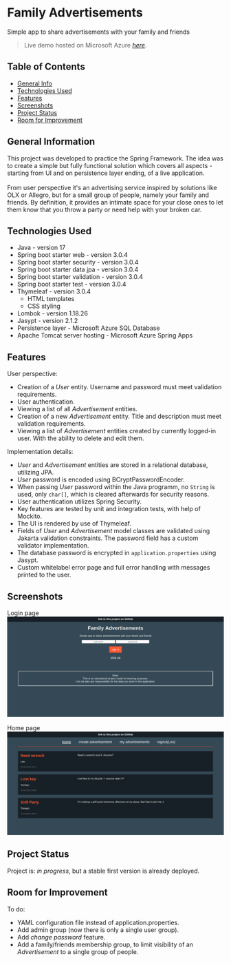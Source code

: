 # Family Advertisements
Simple app to share advertisements with your family and friends <br />

> Live demo hosted on Microsoft Azure [_here_](https://family-advertisements.kindfield-de13d961.westeurope.azurecontainerapps.io/).

## Table of Contents
* [General Info](#general-information)
* [Technologies Used](#technologies-used)
* [Features](#features)
* [Screenshots](#screenshots)
* [Project Status](#project-status)
* [Room for Improvement](#room-for-improvement)


## General Information
This project was developed to practice the Spring Framework. The idea was to 
create a simple but fully functional solution which covers all aspects - starting from UI and on persistence layer ending, of a live application. <br /><br />
From user perspective it's an advertising service inspired by solutions like OLX or Allegro, 
but for a small group of people, namely your family and friends. 
By definition, it provides an intimate space for your 
close ones to let them know that you throw a party or need help with your broken car.


## Technologies Used
- Java - version 17
- Spring boot starter web - version 3.0.4
- Spring boot starter security - version 3.0.4
- Spring boot starter data jpa - version 3.0.4
- Spring boot starter validation - version 3.0.4
- Spring boot starter test - version 3.0.4
- Thymeleaf - version 3.0.4
  - HTML templates
  - CSS styling
- Lombok - version 1.18.26
- Jasypt - version 2.1.2
- Persistence layer - Microsoft Azure SQL Database
- Apache Tomcat server hosting -  Microsoft Azure Spring Apps


## Features
User perspective:
- Creation of a _User_ entity. Username and password must meet validation requirements.
- User authentication.
- Viewing a list of all _Advertisement_ entities.
- Creation of a new _Advertisement_ entity. Title and description must meet validation requirements.
- Viewing a list of _Advertisement_ entities created by currently logged-in user. With the ability to delete and edit them.

Implementation details:
- _User_ and _Advertisement_ entities are stored in a relational database, utilizing JPA.
- _User_ password is encoded using BCryptPasswordEncoder.
- When passing _User_ password within the Java programm, no `String` is used, only `char[]`, which is cleared afterwards for security reasons.
- User authentication utilizes Spring Security.
- Key features are tested by unit and integration tests, with help of Mockito.
- The UI is rendered by use of Thymeleaf.
- Fields of _User_ and _Advertisement_ model classes are validated using Jakarta validation constraints. The password field has a custom validator implementation.
- The database password is encrypted in `application.properties` using Jasypt.
- Custom whitelabel error page and full error handling with messages printed to the user.


## Screenshots
Login page
![login-page](./readme/images/login-page.png)

Home page
![home-page](./readme/images/home-page.png)


## Project Status
Project is: _in progress_, but a stable first version is already deployed.


## Room for Improvement
To do:
- YAML configuration file instead of application.properties.
- Add admin group (now there is only a single user group).
- Add _change password_ feature.
- Add a family/friends membership group, to limit visibility of an _Advertisement_ to a single group of people.


